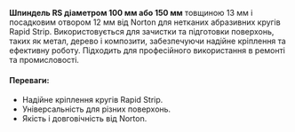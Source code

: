 **Шпиндель RS діаметром 100 мм або 150 мм** товщиною 13 мм і посадковим отвором 12 мм від Norton для нетканих абразивних кругів Rapid Strip. Використовується для зачистки та підготовки поверхонь, таких як метал, дерево і композити, забезпечуючи надійне кріплення та ефективну роботу. Підходить для професійного використання в ремонті та промисловості.

#### Переваги:

- Надійне кріплення кругів Rapid Strip.
- Універсальність для різних поверхонь.
- Якість і довговічність від Norton.
